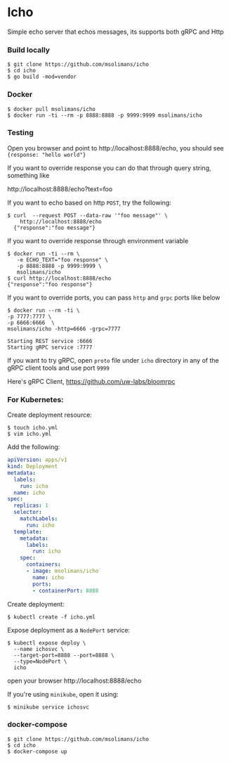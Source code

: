# Icho

Simple echo server that echos messages, its supports both gRPC and Http

### Build locally 

```shell script
$ git clone https://github.com/msolimans/icho 
$ cd icho 
$ go build -mod=vendor
```

### Docker 

```shell script
$ docker pull msolimans/icho 
$ docker run -ti --rm -p 8888:8888 -p 9999:9999 msolimans/icho
```  

### Testing 

Open you browser and point to http://localhost:8888/echo, you should see `{response: "hello world"}`

If you want to override  response you can do that through query string, something like

http://localhost:8888/echo?text=foo

If you want to echo based on http `POST`, try the following:

```shell script
$ curl  --request POST --data-raw '"foo message"' \
    http://localhost:8888/echo
  {"response":"foo message"}
``` 

If you want to override response through environment variable

```shell script
$ docker run -ti --rm \
   -e ECHO_TEXT="foo response" \
   -p 8888:8888 -p 9999:9999 \
   msolimans/icho
$ curl http://localhost:8888/echo
{"response":"foo response"}
```     

If you want to override ports, you can pass `http` and `grpc` ports like below 
```shell script
$ docker run --rm -ti \
-p 7777:7777 \
-p 6666:6666  \
msolimans/icho -http=6666 -grpc=7777

Starting REST service :6666 
Starting gRPC service :7777
```
 
 
If you want to try gRPC, open `proto` file under `icho` directory in any of the gRPC client tools and use port `9999`
  
Here's gRPC Client, https://github.com/uw-labs/bloomrpc

### For Kubernetes: 

Create deployment resource:
```shell script
$ touch icho.yml 
$ vim icho.yml 
```  

Add the following: 

```yaml
apiVersion: apps/v1
kind: Deployment
metadata:
  labels:
    run: icho
  name: icho
spec:
  replicas: 1
  selector:
    matchLabels:
      run: icho
  template:
    metadata:
      labels:
        run: icho
    spec:
      containers:
      - image: msolimans/icho
        name: icho
        ports:
        - containerPort: 8888
```

Create deployment: 

```shell script
$ kubectl create -f icho.yml 
```


Expose deployment as a `NodePort` service: 

```shell script
$ kubectl expose deploy \
  --name ichosvc \
  --target-port=8888 --port=8888 \
  --type=NodePort \
  icho 
```

open your browser http://localhost:8888/echo 

If you're using `minikube`, open it using:

```shell script
$ minikube service ichosvc 
```

### docker-compose

```shell script
$ git clone https://github.com/msolimans/icho
$ cd icho 
$ docker-compose up 
```
